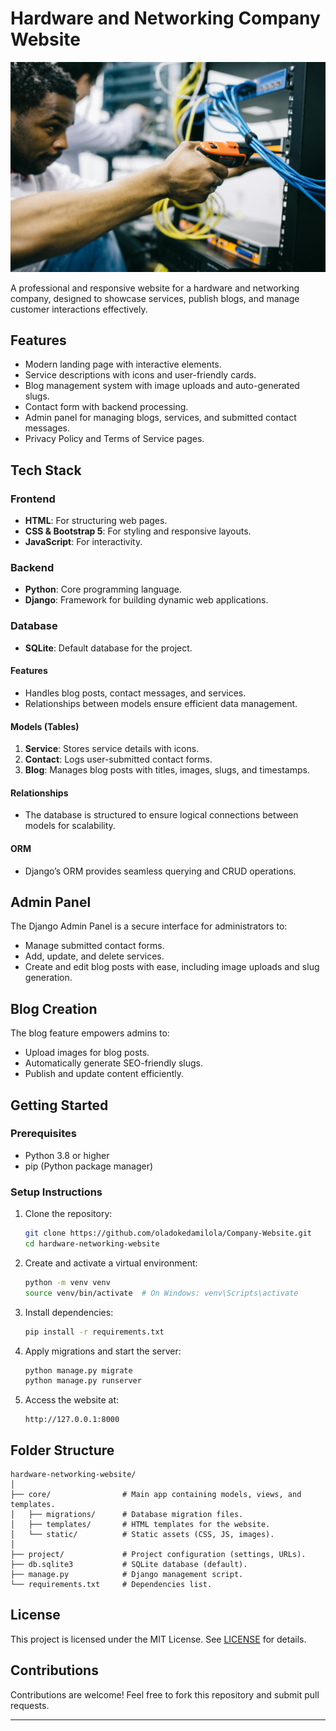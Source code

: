 # Hardware and Networking Company Website  

![Hardware and Networking Company](https://github.com/oladokedamilola/Company-Website/blob/core/static/images/home.jpg?raw=true)  

A professional and responsive website for a hardware and networking company, designed to showcase services, publish blogs, and manage customer interactions effectively.  

## **Features**  
- Modern landing page with interactive elements.  
- Service descriptions with icons and user-friendly cards.  
- Blog management system with image uploads and auto-generated slugs.  
- Contact form with backend processing.  
- Admin panel for managing blogs, services, and submitted contact messages.  
- Privacy Policy and Terms of Service pages.  

## **Tech Stack**  

### **Frontend**  
- **HTML**: For structuring web pages.  
- **CSS & Bootstrap 5**: For styling and responsive layouts.  
- **JavaScript**: For interactivity.  

### **Backend**  
- **Python**: Core programming language.  
- **Django**: Framework for building dynamic web applications.  

### **Database**  
- **SQLite**: Default database for the project.  
#### **Features**  
- Handles blog posts, contact messages, and services.  
- Relationships between models ensure efficient data management.  

#### **Models (Tables)**  
1. **Service**: Stores service details with icons.  
2. **Contact**: Logs user-submitted contact forms.  
3. **Blog**: Manages blog posts with titles, images, slugs, and timestamps.  

#### **Relationships**  
- The database is structured to ensure logical connections between models for scalability.  

#### **ORM**  
- Django’s ORM provides seamless querying and CRUD operations.  

## **Admin Panel**  
The Django Admin Panel is a secure interface for administrators to:  
- Manage submitted contact forms.  
- Add, update, and delete services.  
- Create and edit blog posts with ease, including image uploads and slug generation.  

## **Blog Creation**  
The blog feature empowers admins to:  
- Upload images for blog posts.  
- Automatically generate SEO-friendly slugs.  
- Publish and update content efficiently.  

## **Getting Started**  

### **Prerequisites**  
- Python 3.8 or higher  
- pip (Python package manager)  

### **Setup Instructions**  
1. Clone the repository:  
   ```bash  
   git clone https://github.com/oladokedamilola/Company-Website.git 
   cd hardware-networking-website  
   ```  

2. Create and activate a virtual environment:  
   ```bash  
   python -m venv venv  
   source venv/bin/activate  # On Windows: venv\Scripts\activate  
   ```  

3. Install dependencies:  
   ```bash  
   pip install -r requirements.txt  
   ```  

4. Apply migrations and start the server:  
   ```bash  
   python manage.py migrate  
   python manage.py runserver  
   ```  

5. Access the website at:  
   ```
   http://127.0.0.1:8000  
   ```  

## **Folder Structure**  
```plaintext  
hardware-networking-website/  
│  
├── core/                # Main app containing models, views, and templates.  
│   ├── migrations/      # Database migration files.  
│   ├── templates/       # HTML templates for the website.  
│   └── static/          # Static assets (CSS, JS, images).  
│  
├── project/             # Project configuration (settings, URLs).  
├── db.sqlite3           # SQLite database (default).  
├── manage.py            # Django management script.  
└── requirements.txt     # Dependencies list.  
```  

## **License**  
This project is licensed under the MIT License. See [LICENSE](LICENSE) for details.  

## **Contributions**  
Contributions are welcome! Feel free to fork this repository and submit pull requests.  

---
